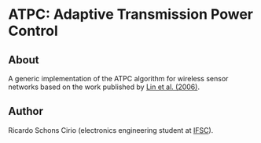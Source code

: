 # ATPC: Adaptive Transmission Power Control

## About

A generic implementation of the ATPC algorithm for wireless sensor networks
based on the work published by [Lin et al. (2006)](https://dl.acm.org/doi/10.1145/1182807.1182830).

## Author

Ricardo Schons Cirio (electronics engineering student at [IFSC](https://www.ifsc.edu.br)).
